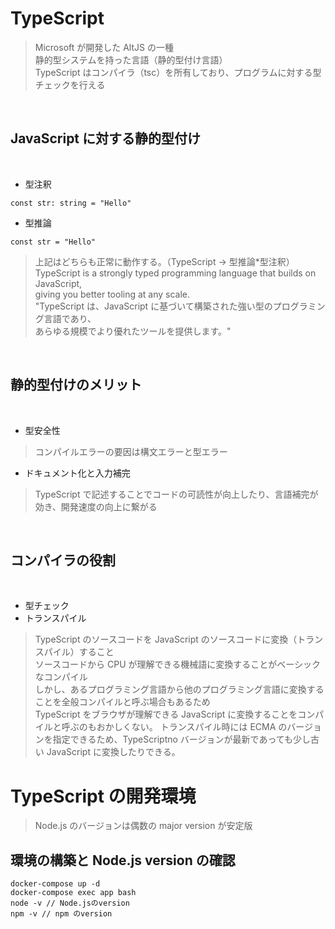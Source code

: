 # TypeScript

> Microsoft が開発した AltJS の一種　\
> 静的型システムを持った言語（静的型付け言語） \
> TypeScript はコンパイラ（tsc）を所有しており、プログラムに対する型チェックを行える

<br>

## JavaScript に対する静的型付け

<br>

- 型注釈

```
const str: string = "Hello"
```

- 型推論

```
const str = "Hello"
```

> 上記はどちらも正常に動作する。（TypeScript -> 型推論\*型注釈） \
> TypeScript is a strongly typed programming language that builds on JavaScript, <br>giving you better tooling at any scale. <br> "TypeScript は、JavaScript に基づいて構築された強い型のプログラミング言語であり、<br>あらゆる規模でより優れたツールを提供します。"

<br>

## 静的型付けのメリット

<br>

- 型安全性

> コンパイルエラーの要因は構文エラーと型エラー

- ドキュメント化と入力補完

> TypeScript で記述することでコードの可読性が向上したり、言語補完が効き、開発速度の向上に繋がる

<br>

## コンパイラの役割

<br>

- 型チェック
- トランスパイル

> TypeScript のソースコードを JavaScript のソースコードに変換（トランスパイル）すること \
> ソースコードから CPU が理解できる機械語に変換することがベーシックなコンパイル \
> しかし、あるプログラミング言語から他のプログラミング言語に変換することを全般コンパイルと呼ぶ場合もあるため \
> TypeScript をブラウザが理解できる JavaScript に変換することをコンパイルと呼ぶのもおかしくない。
> トランスパイル時には ECMA のバージョンを指定できるため、TypeScriptno バージョンが最新であっても少し古い JavaScript に変換したりできる。

# TypeScript の開発環境

> Node.js のバージョンは偶数の major version が安定版

## 環境の構築と Node.js version の確認

```
docker-compose up -d
docker-compose exec app bash
node -v // Node.jsのversion
npm -v // npm のversion
```
